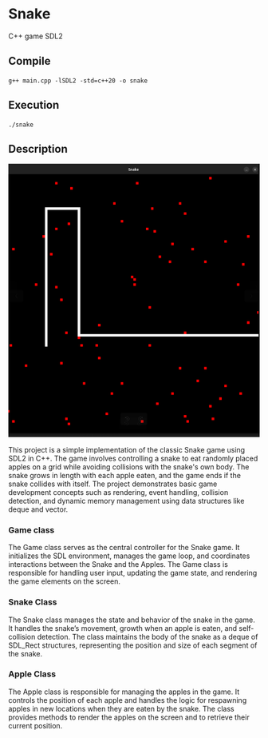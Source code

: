 # Snake
C++ game
SDL2

## Compile
```
g++ main.cpp -lSDL2 -std=c++20 -o snake
```

## Execution
```
./snake
```


## Description

![Snake Game Screenshot](./img/Snake_Screenshot.png)


This project is a simple implementation of the classic Snake game using SDL2 in C++. The game involves controlling a snake to eat randomly placed apples on a grid while avoiding collisions with the snake's own body. The snake grows in length with each apple eaten, and the game ends if the snake collides with itself. The project demonstrates basic game development concepts such as rendering, event handling, collision detection, and dynamic memory management using data structures like deque and vector.




### Game class

The Game class serves as the central controller for the Snake game. It initializes the SDL environment, manages the game loop, and coordinates interactions between the Snake and the Apples. The Game class is responsible for handling user input, updating the game state, and rendering the game elements on the screen.

### Snake Class
The Snake class manages the state and behavior of the snake in the game. It handles the snake’s movement, growth when an apple is eaten, and self-collision detection. The class maintains the body of the snake as a deque of SDL_Rect structures, representing the position and size of each segment of the snake.

### Apple Class
The Apple class is responsible for managing the apples in the game. It controls the position of each apple and handles the logic for respawning apples in new locations when they are eaten by the snake. The class provides methods to render the apples on the screen and to retrieve their current position.
